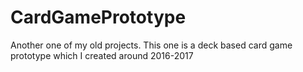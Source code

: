 # CardGamePrototype
Another one of my old projects. This one is a deck based card game prototype which I created around 2016-2017
